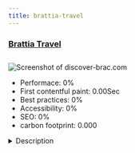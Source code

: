 ```yaml
---
title: brattia-travel
---
```


<div style="height: 3rem">
  <a href="http://www.discover-brac.com"><h3>Brattia Travel</h3></a>
</div>
<img loading="lazy" src="" alt="Screenshot of discover-brac.com" />
<ul>
  <li>Performace: 0%</li>
  <li>
    First contentful paint:
    0.00Sec
  </li>
  <li>Best practices: 0%</li>
  <li>Accessibility: 0%</li>
  <li>SEO: 0%</li>
  <li>carbon footprint: 0.000</li>
</ul>
<details>
  <summary>Description</summary>
  <p>Brattia Travel is a travel agency situated in the center of Supetar on the island of Brač.

Our young and creative team knows all the secrets of the island, so your vacation on the island can be unforgettable experience.

If you are interested in spending a pleasant holiday on one of the most beautiful Adriatic island, you are just on the right site. In case you are looking for quality accommodation,you want to discover historical and cultural goods of the island or you just need information about the island of Brač like a destination you can contact us and we will find the best solution for you.Travel Agency Anitours is joomla 3 template with booking component. We used here T3 framework and we created a full booking component with order (full booking process) and multiple options. The booking system is very easy for using and has a bunch of options. Responsive layout with many modifications per client requirement. Booking system it has more then 90 options with multi language and one click translation :)</p>
</details>

